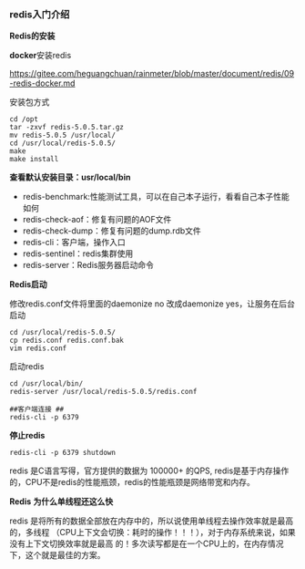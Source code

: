 ### redis入门介绍

 **Redis的安装** 
 
 **docker**安装redis

https://gitee.com/heguangchuan/rainmeter/blob/master/document/redis/09-redis-docker.md

安装包方式

    cd /opt
    tar -zxvf redis-5.0.5.tar.gz
    mv redis-5.0.5 /usr/local/
    cd /usr/local/redis-5.0.5/
    make
    make install

 **查看默认安装目录：usr/local/bin** 

- redis-benchmark:性能测试工具，可以在自己本子运行，看看自己本子性能如何
- redis-check-aof：修复有问题的AOF文件
- redis-check-dump：修复有问题的dump.rdb文件
- redis-cli：客户端，操作入口
- redis-sentinel：redis集群使用
- redis-server：Redis服务器启动命令

 **Redis启动** 

修改redis.conf文件将里面的daemonize no 改成daemonize yes，让服务在后台启动

    cd /usr/local/redis-5.0.5/
    cp redis.conf redis.conf.bak
    vim redis.conf

启动redis

    cd /usr/local/bin/
    redis-server /usr/local/redis-5.0.5/redis.conf

    ##客户端连接 ##
    redis-cli -p 6379

 **停止redis** 

    redis-cli -p 6379 shutdown


redis 是C语言写得，官方提供的数据为 100000+ 的QPS, redis是基于内存操作的，CPU不是redis的性能瓶颈，redis的性能瓶颈是网络带宽和内存。

**Redis** **为什么单线程还这么快**

redis 是将所有的数据全部放在内存中的，所以说使用单线程去操作效率就是最高的，多线程 （CPU上下文会切换：耗时的操作！！！），对于内存系统来说，如果没有上下文切换效率就是最高 的！多次读写都是在一个CPU上的，在内存情况下，这个就是最佳的方案。
